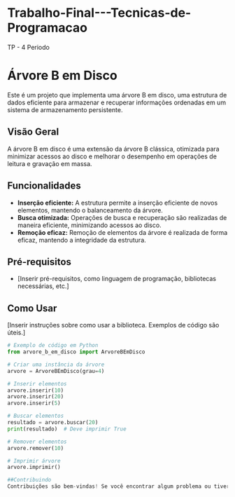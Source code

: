 # Trabalho-Final---Tecnicas-de-Programacao
TP - 4 Periodo

# Árvore B em Disco

Este é um projeto que implementa uma árvore B em disco, uma estrutura de dados eficiente para armazenar e recuperar informações ordenadas em um sistema de armazenamento persistente.

## Visão Geral

A árvore B em disco é uma extensão da árvore B clássica, otimizada para minimizar acessos ao disco e melhorar o desempenho em operações de leitura e gravação em massa.

## Funcionalidades

- **Inserção eficiente:** A estrutura permite a inserção eficiente de novos elementos, mantendo o balanceamento da árvore.
- **Busca otimizada:** Operações de busca e recuperação são realizadas de maneira eficiente, minimizando acessos ao disco.
- **Remoção eficaz:** Remoção de elementos da árvore é realizada de forma eficaz, mantendo a integridade da estrutura.

## Pré-requisitos

- [Inserir pré-requisitos, como linguagem de programação, bibliotecas necessárias, etc.]

## Como Usar

[Inserir instruções sobre como usar a biblioteca. Exemplos de código são úteis.]

```python
# Exemplo de código em Python
from arvore_b_em_disco import ArvoreBEmDisco

# Criar uma instância da árvore
arvore = ArvoreBEmDisco(grau=4)

# Inserir elementos
arvore.inserir(10)
arvore.inserir(20)
arvore.inserir(5)

# Buscar elementos
resultado = arvore.buscar(20)
print(resultado)  # Deve imprimir True

# Remover elementos
arvore.remover(10)

# Imprimir árvore
arvore.imprimir()

##Contribuindo
Contribuições são bem-vindas! Se você encontrar algum problema ou tiver sugestões para melhorar este projeto, sinta-se à vontade para abrir uma issue ou enviar um pull request.

